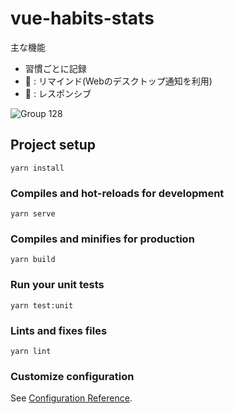 # vue-habits-stats

主な機能

* 習慣ごとに記録
* 🚧 : リマインド(Webのデスクトップ通知を利用)
* 🚧 : レスポンシブ

![Group 128](https://user-images.githubusercontent.com/18731884/97543863-2b1a3680-1a0c-11eb-90b1-1ad7471a577d.png)

## Project setup
```
yarn install
```

### Compiles and hot-reloads for development
```
yarn serve
```

### Compiles and minifies for production
```
yarn build
```

### Run your unit tests
```
yarn test:unit
```

### Lints and fixes files
```
yarn lint
```

### Customize configuration
See [Configuration Reference](https://cli.vuejs.org/config/).
